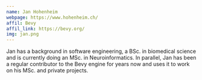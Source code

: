 ```yaml
---
name: Jan Hohenheim
webpage: https://www.hohenheim.ch/
affil: Bevy
affil_link: https://bevy.org/
img: jan.png
---
```


<!-- Whatever you write below will show up as the speaker's bio -->

Jan has a background in software engineering, a BSc. in biomedical science and is currently doing an MSc. in Neuroinformatics. In parallel, Jan has been a regular contributor to the Bevy engine for years now and uses it to work on his MSc. and private projects.
